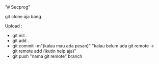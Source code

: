 "# Secprog" 


git clone aja bang.


Upload : 
- git init .
- git add .
- git commit -m"(kalau mau ada pesan)"
"kalau belum ada git remote -> git remote add (ikutin help aja)"
- git push "nama git remote" branch